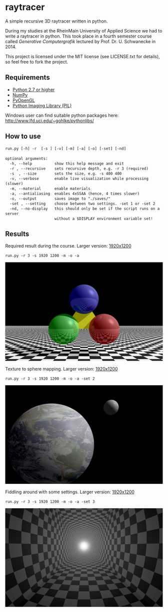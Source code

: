 # raytracer
A simple recursive 3D raytracer written in python.

During my studies at the RheinMain University of Applied Science we had to write a raytracer in python.
This took place in a fourth semester course called *Generative Computergrafik* lectured by Prof. Dr. U. Schwanecke in 2014.

This project is licensed under the MIT license (see LICENSE.txt for details), so feel free to fork the project.

## Requirements
* [Python 2.7 or higher](https://www.python.org/downloads/)
* [NumPy](http://www.numpy.org/)
* [PyOpenGL](http://pyopengl.sourceforge.net/)
* [Python Imaging Library (PIL)](http://www.pythonware.com/products/pil/)

Windows user can find suitable python packages here: http://www.lfd.uci.edu/~gohlke/pythonlibs/

## How to use
```
run.py [-h] -r  [-s ] [-v] [-m] [-a] [-o] [-set] [-nd]

optional arguments:
  -h, --help          show this help message and exit
  -r , --recursive    sets recursive depth, e.g. -r 3 (required)
  -s  , --size        sets the size, e.g. -s 400 400
  -v, --verbose       enable live visualization while processing (slower)
  -m, --material      enable materials
  -a, --antialiasing  enables 4xSSAA (hence, 4 times slower)
  -o, --output        saves image to "./saves/"
  -set , --setting    choose between two settings. -set 1 or -set 2
  -nd, --no-display   this should only be set if the script runs on a server
                      without a $DISPLAY environment variable set!
```

## Results


Required result during the course. Larger version: [1920x1200](https://raw.githubusercontent.com/tilmanginzel/raytracer/master/saves/2014-04-20%2014-20-52%20raytracer.py%20-r%203%20-s%201920%201200%20-m%20-o%20-a.jpg?token=ADuAraMf9HPug5LDwjCta0h8AJfGr6wvks5VK5W6wA%3D%3D)

```
run.py -r 3 -s 1920 1200 -m -o -a
```

![](saves/2014-04-20%2014-20-52%20raytracer.py%20-r%203%20-s%201920%201200%20-m%20-o%20-a.jpg)

Texture to sphere mapping. Larger version: [1920x1200](https://raw.githubusercontent.com/tilmanginzel/raytracer/master/saves/2014-04-20%2018-48-40%20raytracer.py%20-r%203%20-s%201920%201200%20-m%20-o%20-a%20-set%202.jpg?token=ADuAreeN6kNNPShB_pQIY00bg26Tun5aks5VK5cBwA%3D%3D)

```
run.py -r 3 -s 1920 1200 -m -o -a -set 2
```

![](saves/2014-04-20%2018-48-40%20raytracer.py%20-r%203%20-s%201920%201200%20-m%20-o%20-a%20-set%202.jpg)

Fiddling around with some settings. Larger version: [1920x1200](https://raw.githubusercontent.com/tilmanginzel/raytracer/master/saves/2014-04-23%2019-31-16%20raytracer.py%20-r%203%20-s%201920%201200%20-m%20-o%20-a%20-set%203.jpg?token=ADuArSYx6RSve0gBfvHkAf0cnGUUloNpks5VK5dXwA%3D%3D)

```
run.py -r 3 -s 1920 1200 -m -o -a -set 3
```

![](saves/2014-04-23%2019-31-16%20raytracer.py%20-r%203%20-s%201920%201200%20-m%20-o%20-a%20-set%203.jpg)

